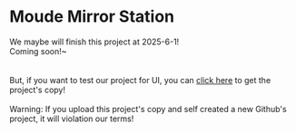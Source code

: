 # Moude Mirror Station
We maybe will finish this project at 2025-6-1!
\
Coming soon!~
\
\
\
But, if you want to test our project for UI, you can [click here](https://github.com/Arthurc1Moude/Moude_Mirror_Station_Web_Version/blob/moude/Moude%20Mirror%20Station.sln) to get the project's copy!
\
\
Warning: If you upload this project's copy and self created a new Github's project, it will violation our terms!
